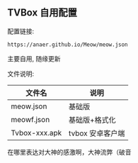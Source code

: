 ## TVBox 自用配置

配置链接:

```
https://anaer.github.io/Meow/meow.json
```

主要自用, 随缘更新

文件说明:

| 文件名        | 说明               |
| ------------- | ------------------ |
| meow.json     | 基础版             |
| meowf.json    | 基础版+格式化      |
| Tvbox-xxx.apk | tvbox 安卓客户端   |
在哪里表达对大神的感激啊，大神流弊（破音
